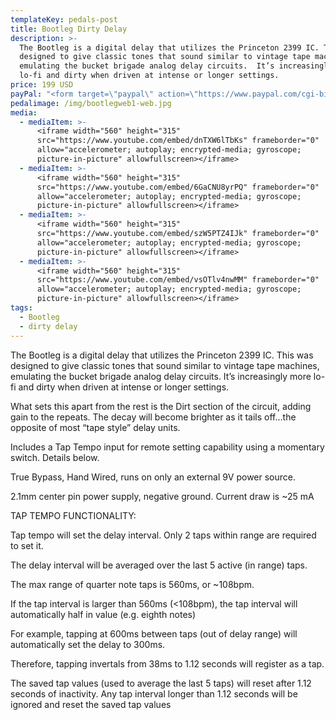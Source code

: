 ```yaml
---
templateKey: pedals-post
title: Bootleg Dirty Delay
description: >-
  The Bootleg is a digital delay that utilizes the Princeton 2399 IC. This was
  designed to give classic tones that sound similar to vintage tape machines,
  emulating the bucket brigade analog delay circuits.  It’s increasingly more
  lo-fi and dirty when driven at intense or longer settings.
price: 199 USD
payPal: "<form target=\"paypal\" action=\"https://www.paypal.com/cgi-bin/webscr\" method=\"post\">\n<input type=\"hidden\" name=\"cmd\" value=\"_s-xclick\">\n<input type=\"hidden\" name=\"hosted_button_id\" value=\"TT5TP5LJ89F7Y\">\n<table>\n<tr><td><input type=\"hidden\" name=\"on0\" value=\"Buy Now\">Buy Now</td></tr><tr><td><select name=\"os0\">\n\t<option value=\"Bootleg Dirty Delay\">Bootleg Dirty Delay $199.00 USD</option>\n</select> </td></tr>\n</table>\n<input type=\"hidden\" name=\"currency_code\" value=\"USD\">\n<input type=\"image\" src=\"https://www.paypalobjects.com/en_US/i/btn/btn_cart_LG.gif\" border=\"0\" name=\"submit\" alt=\"PayPal - The safer, easier way to pay online!\">\n<img alt=\"\" border=\"0\" src=\"https://www.paypalobjects.com/en_US/i/scr/pixel.gif\" width=\"1\" height=\"1\">\n</form>"
pedalimage: /img/bootlegweb1-web.jpg
media:
  - mediaItem: >-
      <iframe width="560" height="315"
      src="https://www.youtube.com/embed/dnTXW6lTbKs" frameborder="0"
      allow="accelerometer; autoplay; encrypted-media; gyroscope;
      picture-in-picture" allowfullscreen></iframe>
  - mediaItem: >-
      <iframe width="560" height="315"
      src="https://www.youtube.com/embed/6GaCNU8yrPQ" frameborder="0"
      allow="accelerometer; autoplay; encrypted-media; gyroscope;
      picture-in-picture" allowfullscreen></iframe>
  - mediaItem: >-
      <iframe width="560" height="315"
      src="https://www.youtube.com/embed/szW5PTZ4IJk" frameborder="0"
      allow="accelerometer; autoplay; encrypted-media; gyroscope;
      picture-in-picture" allowfullscreen></iframe>
  - mediaItem: >-
      <iframe width="560" height="315"
      src="https://www.youtube.com/embed/vsOTlv4nwMM" frameborder="0"
      allow="accelerometer; autoplay; encrypted-media; gyroscope;
      picture-in-picture" allowfullscreen></iframe>
tags:
  - Bootleg
  - dirty delay
---
```


The Bootleg is a digital delay that utilizes the Princeton 2399 IC. This was designed to give classic tones that sound similar to vintage tape machines, emulating the bucket brigade analog delay circuits. It’s increasingly more lo-fi and dirty when driven at intense or longer settings.

What sets this apart from the rest is the Dirt section of the circuit, adding gain to the repeats. The decay will become brighter as it tails off…the opposite of most “tape style” delay units.

Includes a Tap Tempo input for remote setting capability using a momentary switch. Details below.

True Bypass, Hand Wired, runs on only an external 9V power source.

2.1mm center pin power supply, negative ground. Current draw is ~25 mA

TAP TEMPO FUNCTIONALITY:

Tap tempo will set the delay interval. Only 2 taps within range are required to set it.

The delay interval will be averaged over the last 5 active (in range) taps.

The max range of quarter note taps is 560ms, or ~108bpm.

If the tap interval is larger than 560ms (<108bpm), the tap interval will automatically half in value (e.g. eighth notes)

For example, tapping at 600ms between taps (out of delay range) will automatically set the delay to 300ms.

Therefore, tapping invertals from 38ms to 1.12 seconds will register as a tap.

The saved tap values (used to average the last 5 taps) will reset after 1.12 seconds of inactivity. Any tap interval longer than 1.12 seconds will be ignored and reset the saved tap values
